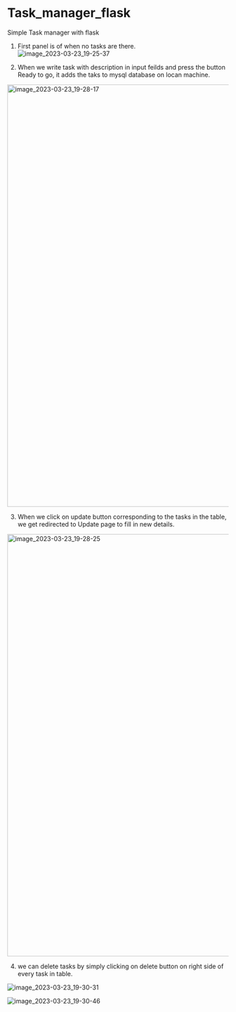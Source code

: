 # Task_manager_flask
Simple Task manager with flask
1. First panel is of when no tasks are there.
![image_2023-03-23_19-25-37](https://user-images.githubusercontent.com/114291201/227230282-e447da80-b57a-4dbb-ada7-ce6243dddcce.png)


2. When we write task with description in input feilds and press the button Ready to go, it adds the taks to mysql database on locan machine.

<img width="960" alt="image_2023-03-23_19-28-17" src="https://user-images.githubusercontent.com/114291201/227231136-c05fec34-9d3d-49a6-9741-ee2faf0a52ee.png">

3. When we click on update button corresponding to the tasks in the table, we get redirected to Update page to fill in new details.

<img width="960" alt="image_2023-03-23_19-28-25" src="https://user-images.githubusercontent.com/114291201/227231519-75fed948-4464-4246-9429-17ddd6c46f06.png">

4. we can delete tasks by simply clicking on delete button on right side of every task in table.

![image_2023-03-23_19-30-31](https://user-images.githubusercontent.com/114291201/227231891-59a222cb-e5f3-42a4-8a41-cbbf8fc54300.png)

![image_2023-03-23_19-30-46](https://user-images.githubusercontent.com/114291201/227231936-75455c05-889a-40e9-8328-2118ce68a88e.png)

